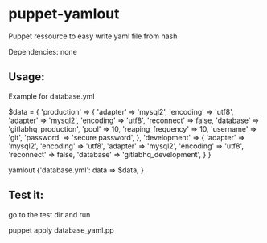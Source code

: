 puppet-yamlout
==============

Puppet ressource to easy write yaml file from hash

Dependencies: none

Usage:
------

Example for database.yml

$data = {
  'production' => {
    'adapter'           => 'mysql2',
    'encoding'          => 'utf8',
    'adapter'           => 'mysql2',
    'encoding'          => 'utf8',
    'reconnect'         =>  false,
    'database'          => 'gitlabhq_production',
    'pool'              => 10,
    'reaping_frequency' => 10,
    'username'          => 'git',
    'password'          => 'secure password',
  },
  'development' => {
    'adapter'           => 'mysql2',
    'encoding'          => 'utf8',
    'adapter'           => 'mysql2',
    'encoding'          => 'utf8',
    'reconnect'         => false,
    'database'          => 'gitlabhq_development',
  }
}


yamlout {'database.yml':
	data                => $data,
}

Test it:
--------

go to the test dir and run

puppet apply database_yaml.pp
